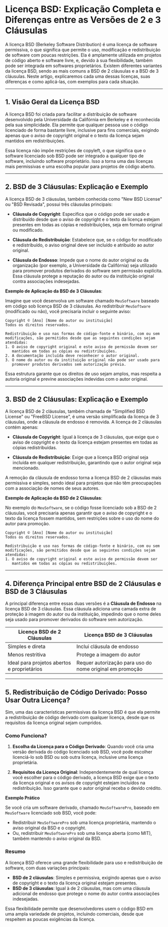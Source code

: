 
# Licença BSD: Explicação Completa e Diferenças entre as Versões de 2 e 3 Cláusulas

A licença BSD (Berkeley Software Distribution) é uma licença de software
permissiva, o que significa que permite o uso, modificação e redistribuição de
software com poucas restrições. Ela é amplamente utilizada em projetos de
código aberto e software livre, e, devido à sua flexibilidade, também pode
ser integrada em softwares proprietários. Existem diferentes variantes da
licença BSD, sendo as mais comuns a BSD de 2 cláusulas e a BSD de 3 cláusulas.
Neste artigo, explicaremos cada uma dessas licenças, suas diferenças e como
aplicá-las, com exemplos para cada situação.

---

## 1. Visão Geral da Licença BSD

A licença BSD foi criada para facilitar a distribuição de software desenvolvido
pela Universidade da Califórnia em Berkeley e é reconhecida pela sua
simplicidade. Ela permite que qualquer pessoa use o código licenciado de
forma bastante livre, inclusive para fins comerciais, exigindo apenas que o
aviso de copyright original e o texto da licença sejam mantidos em
redistribuições.

Essa licença não impõe restrições de copyleft, o que significa que o
software licenciado sob BSD pode ser integrado a qualquer tipo de software,
incluindo software proprietário. Isso a torna uma das licenças mais
permissivas e uma escolha popular para projetos de código aberto.

---

## 2. BSD de 3 Cláusulas: Explicação e Exemplo

A licença BSD de 3 cláusulas, também conhecida como "New BSD License" ou
"BSD Revisada", possui três cláusulas principais:

- **Cláusula de Copyright**: Especifica que o código pode ser usado e
  distribuído desde que o aviso de copyright e o texto da licença estejam
  presentes em todas as cópias e redistribuições, seja em formato original ou
  modificado.

- **Cláusula de Redistribuição**: Estabelece que, se o código for modificado
  e redistribuído, o aviso original deve ser incluído e atribuído ao autor
  original.

- **Cláusula de Endosso**: Impede que o nome do autor original ou da
  organização (por exemplo, a Universidade da Califórnia) seja utilizado para
  promover produtos derivados do software sem permissão explícita. Essa
  cláusula protege a reputação do autor ou da instituição original contra
  associações indesejadas.

**Exemplo de Aplicação da BSD de 3 Cláusulas**:

Imagine que você desenvolva um software chamado `MeuSoftware` baseado em
código sob licença BSD de 3 cláusulas. Ao redistribuir `MeuSoftware`
(modificado ou não), você precisaria incluir o seguinte aviso:

```plaintext
Copyright © [Ano] [Nome do autor ou instituição]
Todos os direitos reservados.

Redistribuição e uso nas formas de código-fonte e binário, com ou sem
modificações, são permitidos desde que as seguintes condições sejam
atendidas:
1. O aviso de copyright original e este aviso de permissão devem ser
   mantidos em todas as cópias ou redistribuições.
2. A documentação incluída deve reconhecer o autor original.
3. O nome do autor ou da instituição original não pode ser usado para
   promover produtos derivados sem autorização prévia.
```

Essa estrutura garante que os direitos de uso sejam amplos, mas respeita a
autoria original e previne associações indevidas com o autor original.

---

## 3. BSD de 2 Cláusulas: Explicação e Exemplo

A licença BSD de 2 cláusulas, também chamada de "Simplified BSD License" ou
"FreeBSD License", é uma versão simplificada da licença de 3 cláusulas, onde
a cláusula de endosso é removida. A licença de 2 cláusulas contém apenas:

- **Cláusula de Copyright**: Igual à licença de 3 cláusulas, que exige que o
  aviso de copyright e o texto da licença estejam presentes em todas as
  cópias redistribuídas.

- **Cláusula de Redistribuição**: Exige que a licença BSD original seja
  incluída em qualquer redistribuição, garantindo que o autor original seja
  mencionado.

A remoção da cláusula de endosso torna a licença BSD de 2 cláusulas mais
permissiva e simples, sendo ideal para projetos que não têm preocupações com
a associação de nomes de seus autores.

**Exemplo de Aplicação da BSD de 2 Cláusulas**:

No exemplo do `MeuSoftware`, se o código fosse licenciado sob a BSD de 2
cláusulas, você precisaria apenas garantir que o aviso de copyright e o texto
da licença fossem mantidos, sem restrições sobre o uso do nome do autor para
promoção.

```plaintext
Copyright © [Ano] [Nome do autor ou instituição]
Todos os direitos reservados.

Redistribuição e uso nas formas de código-fonte e binário, com ou sem
modificações, são permitidos desde que as seguintes condições sejam
atendidas:
1. O aviso de copyright original e este aviso de permissão devem ser
   mantidos em todas as cópias ou redistribuições.
```

---

## 4. Diferença Principal entre BSD de 2 Cláusulas e BSD de 3 Cláusulas

A principal diferença entre essas duas versões é a **Cláusula de Endosso** na
licença BSD de 3 cláusulas. Essa cláusula adiciona uma camada extra de
proteção à imagem do autor ou da instituição, impedindo que o nome deles
seja usado para promover derivados do software sem autorização.

| Licença BSD de 2 Cláusulas  | Licença BSD de 3 Cláusulas      |
|-----------------------------|---------------------------------|
| Simples e direta            | Inclui cláusula de endosso      |
| Menos restritiva            | Protege a imagem do autor       |
| Ideal para projetos abertos e proprietários | Requer autorização para uso do nome original em promoção |

---

## 5. Redistribuição de Código Derivado: Posso Usar Outra Licença?

Sim, uma das características permissivas da licença BSD é que ela permite a
redistribuição de código derivado com qualquer licença, desde que os
requisitos da licença original sejam cumpridos.

### Como Funciona?

1. **Escolha da Licença para o Código Derivado**: Quando você cria uma
   versão derivada do código licenciado sob BSD, você pode escolher
   licenciá-lo sob BSD ou sob outra licença, inclusive uma licença
   proprietária.

2. **Requisitos da Licença Original**: Independentemente de qual licença
   você escolher para o código derivado, a licença BSD exige que o texto da
   licença original e os avisos de copyright estejam incluídos na
   redistribuição. Isso garante que o autor original receba o devido crédito.

**Exemplo Prático**

Se você cria um software derivado, chamado `MeuSoftwarePro`, baseado em
`MeuSoftware` licenciado sob BSD, você pode:
- Redistribuir `MeuSoftwarePro` sob uma licença proprietária, mantendo o
  aviso original da BSD e o copyright.
- Ou, redistribuir `MeuSoftwarePro` sob uma licença aberta (como MIT), também
  mantendo o aviso original da BSD.

### Resumo

A licença BSD oferece uma grande flexibilidade para uso e redistribuição de
software, com duas variações principais:

- **BSD de 2 cláusulas**: Simples e permissiva, exigindo apenas que o aviso
  de copyright e o texto da licença original estejam presentes.
- **BSD de 3 cláusulas**: Igual à de 2 cláusulas, mas com uma cláusula
  adicional de endosso que protege o nome do autor contra associações
  indesejadas.

Essa flexibilidade permite que desenvolvedores usem o código BSD em uma
ampla variedade de projetos, incluindo comerciais, desde que respeitem as
poucas exigências da licença.

